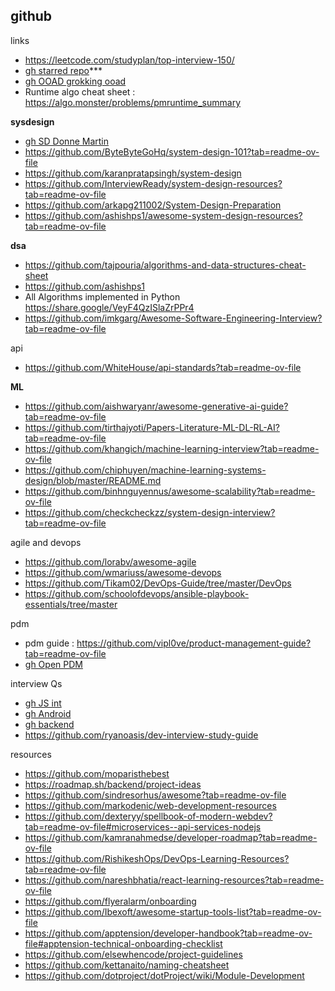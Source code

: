 ## github
links
* https://leetcode.com/studyplan/top-interview-150/
* [gh starred repo](https://github.com/alegunta-git?tab=stars)***
* [gh OOAD grokking ooad](https://github.com/tssovi/grokking-the-object-oriented-design-interview?tab=readme-ov-file)
* Runtime algo cheat sheet : https://algo.monster/problems/pmruntime_summary

**sysdesign**
* [gh SD Donne Martin](https://github.com/donnemartin/system-design-primer)
* https://github.com/ByteByteGoHq/system-design-101?tab=readme-ov-file
* https://github.com/karanpratapsingh/system-design
* https://github.com/InterviewReady/system-design-resources?tab=readme-ov-file
* https://github.com/arkapg211002/System-Design-Preparation
* https://github.com/ashishps1/awesome-system-design-resources?tab=readme-ov-file

**dsa**
* https://github.com/tajpouria/algorithms-and-data-structures-cheat-sheet
* https://github.com/ashishps1
* All Algorithms implemented in Python https://share.google/VeyF4QzISlaZrPPr4
* https://github.com/imkgarg/Awesome-Software-Engineering-Interview?tab=readme-ov-file

api
* https://github.com/WhiteHouse/api-standards?tab=readme-ov-file

**ML**
* https://github.com/aishwaryanr/awesome-generative-ai-guide?tab=readme-ov-file
* https://github.com/tirthajyoti/Papers-Literature-ML-DL-RL-AI?tab=readme-ov-file
* https://github.com/khangich/machine-learning-interview?tab=readme-ov-file
* https://github.com/chiphuyen/machine-learning-systems-design/blob/master/README.md
* https://github.com/binhnguyennus/awesome-scalability?tab=readme-ov-file
* https://github.com/checkcheckzz/system-design-interview?tab=readme-ov-file

agile and devops
* https://github.com/lorabv/awesome-agile
* https://github.com/wmariuss/awesome-devops
* https://github.com/Tikam02/DevOps-Guide/tree/master/DevOps
* https://github.com/schoolofdevops/ansible-playbook-essentials/tree/master
  
pdm
* pdm guide : https://github.com/vipl0ve/product-management-guide?tab=readme-ov-file
* [gh Open PDM](https://github.com/ProductHired/open-product-management)


interview Qs
* [gh JS int](https://github.com/sudheerj/javascript-interview-questions#what-are-classes-in-es6)
* [gh Android](https://github.com/amitshekhariitbhu/android-interview-questions#core-android)
* [gh backend](https://github.com/arialdomartini/Back-End-Developer-Interview-Questions#anti-corruption-layer)
* https://github.com/ryanoasis/dev-interview-study-guide


resources
* https://github.com/moparisthebest
* https://roadmap.sh/backend/project-ideas
* https://github.com/sindresorhus/awesome?tab=readme-ov-file
* https://github.com/markodenic/web-development-resources
* https://github.com/dexteryy/spellbook-of-modern-webdev?tab=readme-ov-file#microservices--api-services-nodejs
* https://github.com/kamranahmedse/developer-roadmap?tab=readme-ov-file
* https://github.com/RishikeshOps/DevOps-Learning-Resources?tab=readme-ov-file
* https://github.com/nareshbhatia/react-learning-resources?tab=readme-ov-file
* https://github.com/flyeralarm/onboarding
* https://github.com/Ibexoft/awesome-startup-tools-list?tab=readme-ov-file
* https://github.com/apptension/developer-handbook?tab=readme-ov-file#apptension-technical-onboarding-checklist
* https://github.com/elsewhencode/project-guidelines
* https://github.com/kettanaito/naming-cheatsheet
* https://github.com/dotproject/dotProject/wiki/Module-Development
